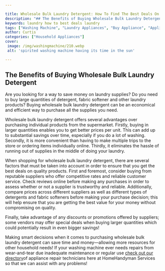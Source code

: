 ```yaml
---

title: Wholesale Bulk Laundry Detergent: How To Find The Best Deals On Laundry Supplies
description: "## The Benefits of Buying Wholesale Bulk Laundry Detergent...scroll on and keep learning"
keywords: laundry how to best deals laundry
tags: ["Washing Machine", "Laundry Appliances", "Buy Appliance", "Appliance Guide"]
author: Curtis
categories: ["Household Appliances"]
cover: 
 image: /img/washingmachine/210.webp
 alt: 'spirited washing machine having its time in the sun'

---
```


## The Benefits of Buying Wholesale Bulk Laundry Detergent 

Are you looking for a way to save money on laundry supplies? Do you need to buy large quantities of detergent, fabric softener and other laundry products? Buying wholesale bulk laundry detergent can be an economical and efficient way to purchase all the supplies you need.

Wholesale bulk laundry detergent offers several advantages over purchasing individual products from the supermarket. Firstly, buying in larger quantities enables you to get better prices per unit. This can add up to substantial savings over time, especially if you do a lot of washing. Secondly, it is more convenient than having to make multiple trips to the store or ordering items individually online. Thirdly, it eliminates the hassle of running out of supplies in the middle of doing your laundry. 

When shopping for wholesale bulk laundry detergent, there are several factors that must be taken into account in order to ensure that you get the best deals on quality products. First and foremost, consider buying from reputable suppliers who offer competitive rates and reliable customer service. Check reviews online before making any purchases in order to assess whether or not a supplier is trustworthy and reliable. Additionally, compare prices across different suppliers as well as different types of detergents and fabric softeners before making your purchase decision; this will help ensure that you are getting the best value for your money without compromising on quality. 

Finally, take advantage of any discounts or promotions offered by suppliers; some vendors may offer special deals when buying larger quantities which could potentially result in even bigger savings! 

Making smart decisions when it comes to purchasing wholesale bulk laundry detergent can save time and money—allowing more resources for other household needs! If your washing machine ever needs repairs from wear-and-tear due inadequate maintenance or regular use [check out our directory](/pages/appliance-repair-technicians)of appliance repair technicians here at HomeHandyman Services so that we can assist with any problems!
